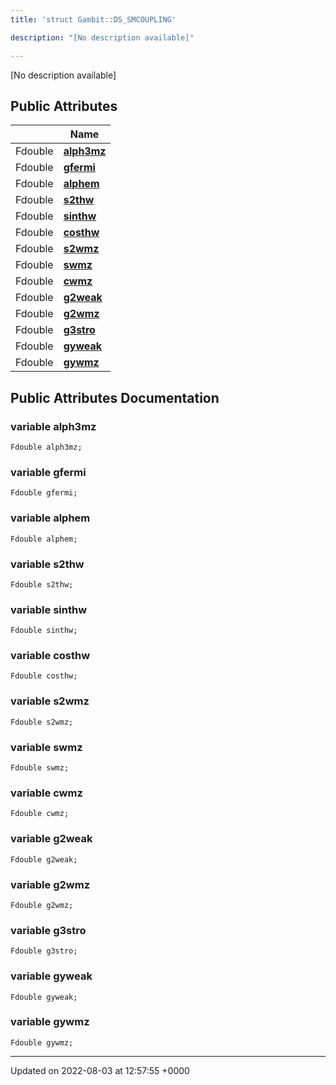 ```yaml
---
title: 'struct Gambit::DS_SMCOUPLING'

description: "[No description available]"

---
```









[No description available]

## Public Attributes

|                | Name           |
| -------------- | -------------- |
| Fdouble | **[alph3mz](/documentation/code/main/classes/structgambit_1_1ds__smcoupling/#variable-alph3mz)**  |
| Fdouble | **[gfermi](/documentation/code/main/classes/structgambit_1_1ds__smcoupling/#variable-gfermi)**  |
| Fdouble | **[alphem](/documentation/code/main/classes/structgambit_1_1ds__smcoupling/#variable-alphem)**  |
| Fdouble | **[s2thw](/documentation/code/main/classes/structgambit_1_1ds__smcoupling/#variable-s2thw)**  |
| Fdouble | **[sinthw](/documentation/code/main/classes/structgambit_1_1ds__smcoupling/#variable-sinthw)**  |
| Fdouble | **[costhw](/documentation/code/main/classes/structgambit_1_1ds__smcoupling/#variable-costhw)**  |
| Fdouble | **[s2wmz](/documentation/code/main/classes/structgambit_1_1ds__smcoupling/#variable-s2wmz)**  |
| Fdouble | **[swmz](/documentation/code/main/classes/structgambit_1_1ds__smcoupling/#variable-swmz)**  |
| Fdouble | **[cwmz](/documentation/code/main/classes/structgambit_1_1ds__smcoupling/#variable-cwmz)**  |
| Fdouble | **[g2weak](/documentation/code/main/classes/structgambit_1_1ds__smcoupling/#variable-g2weak)**  |
| Fdouble | **[g2wmz](/documentation/code/main/classes/structgambit_1_1ds__smcoupling/#variable-g2wmz)**  |
| Fdouble | **[g3stro](/documentation/code/main/classes/structgambit_1_1ds__smcoupling/#variable-g3stro)**  |
| Fdouble | **[gyweak](/documentation/code/main/classes/structgambit_1_1ds__smcoupling/#variable-gyweak)**  |
| Fdouble | **[gywmz](/documentation/code/main/classes/structgambit_1_1ds__smcoupling/#variable-gywmz)**  |

## Public Attributes Documentation

### variable alph3mz

```
Fdouble alph3mz;
```


### variable gfermi

```
Fdouble gfermi;
```


### variable alphem

```
Fdouble alphem;
```


### variable s2thw

```
Fdouble s2thw;
```


### variable sinthw

```
Fdouble sinthw;
```


### variable costhw

```
Fdouble costhw;
```


### variable s2wmz

```
Fdouble s2wmz;
```


### variable swmz

```
Fdouble swmz;
```


### variable cwmz

```
Fdouble cwmz;
```


### variable g2weak

```
Fdouble g2weak;
```


### variable g2wmz

```
Fdouble g2wmz;
```


### variable g3stro

```
Fdouble g3stro;
```


### variable gyweak

```
Fdouble gyweak;
```


### variable gywmz

```
Fdouble gywmz;
```


-------------------------------

Updated on 2022-08-03 at 12:57:55 +0000